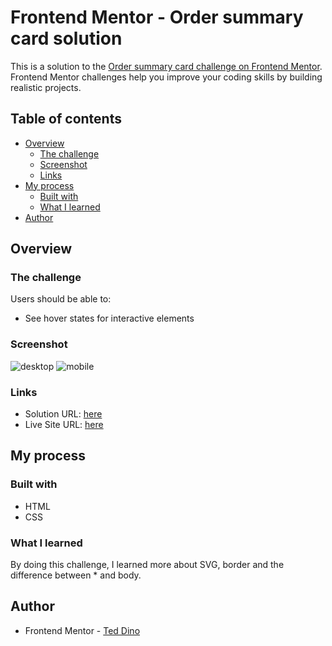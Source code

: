 # Frontend Mentor - Order summary card solution

This is a solution to the [Order summary card challenge on Frontend Mentor](https://www.frontendmentor.io/challenges/order-summary-component-QlPmajDUj). Frontend Mentor challenges help you improve your coding skills by building realistic projects. 

## Table of contents

- [Overview](#overview)
  - [The challenge](#the-challenge)
  - [Screenshot](#screenshot)
  - [Links](#links)
- [My process](#my-process)
  - [Built with](#built-with)
  - [What I learned](#what-i-learned)
- [Author](#author)

## Overview

### The challenge

Users should be able to:

- See hover states for interactive elements

### Screenshot

![desktop](https://user-images.githubusercontent.com/84649871/131257667-e9eb0ca6-4b5e-47ad-96ff-5caca67b79b1.png)
![mobile](https://user-images.githubusercontent.com/84649871/131257420-00f995ce-91bd-4f23-b8cb-0a4967f0da77.png)

### Links

- Solution URL: [here](https://www.frontendmentor.io/solutions/html-and-css-8hnQW7RY8)
- Live Site URL: [here](https://ted-dino.github.io/Frontend-Mentor/Order%20summary%20card/)

## My process

### Built with

- HTML
- CSS

### What I learned

By doing this challenge, I learned more about SVG, border and the difference between * and body.

## Author

- Frontend Mentor - [Ted Dino](https://www.frontendmentor.io/profile/ted-dino)
